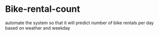 # Bike-rental-count
automate the system so that it will predict number of bike rentals per day based  on weather and weekday
